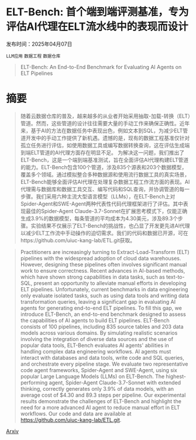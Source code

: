 # ELT-Bench: 首个端到端评测基准，专为评估AI代理在ELT流水线中的表现而设计

发布时间：2025年04月07日

`LLM应用` `数据工程` `数据仓库`

> ELT-Bench: An End-to-End Benchmark for Evaluating AI Agents on ELT Pipelines

# 摘要

> 随着云数据仓库的普及，越来越多的从业者开始采用抽取-加载-转换（ELT）管道。然而，这些管道的设计往往需要大量的手动工作来确保正确性。近年来，基于AI的方法在数据任务中表现出色，例如文本到SQL，为减少ELT管道开发中的手动工作提供了新机遇。遗憾的是，现有的数据工程基准仅针对孤立任务进行评估，如使用数据工具或编写数据转换查询，这在评估生成端到端ELT管道的AI代理方面存在明显不足。
为解决这一问题，我们推出了ELT-Bench，这是一个端到端基准测试，旨在全面评估AI代理构建ELT管道的能力。ELT-Bench包含100个管道，涉及835个源表和203个数据模型，覆盖多个领域。通过模拟整合多种数据源和使用流行数据工具的真实场景，ELT-Bench能够全面评估AI代理在处理复杂数据工程工作流方面的表现。AI代理需与数据库和数据工具交互、编写代码和SQL查询，并协调管道的每一步骤。我们采用六种主流大型语言模型（LLMs），在ELT-Bench上对Spider-Agent和SWE-Agent两种代表性代码代理框架进行了评估。其中表现最佳的Spider-Agent Claude-3.7-Sonnet在扩展思考模式下，仅能正确生成3.9%的数据模型，每条管道的平均成本为4.30美元，涉及89.3个步骤。实验结果不仅展示了ELT-Bench的挑战性，也凸显了开发更先进AI代理以减少ELT工作流中手动操作的迫切需求。我们的代码和数据已开源，可在https://github.com/uiuc-kang-lab/ETL.git获取。

> Practitioners are increasingly turning to Extract-Load-Transform (ELT) pipelines with the widespread adoption of cloud data warehouses. However, designing these pipelines often involves significant manual work to ensure correctness. Recent advances in AI-based methods, which have shown strong capabilities in data tasks, such as text-to-SQL, present an opportunity to alleviate manual efforts in developing ELT pipelines. Unfortunately, current benchmarks in data engineering only evaluate isolated tasks, such as using data tools and writing data transformation queries, leaving a significant gap in evaluating AI agents for generating end-to-end ELT pipelines.
  To fill this gap, we introduce ELT-Bench, an end-to-end benchmark designed to assess the capabilities of AI agents to build ELT pipelines. ELT-Bench consists of 100 pipelines, including 835 source tables and 203 data models across various domains. By simulating realistic scenarios involving the integration of diverse data sources and the use of popular data tools, ELT-Bench evaluates AI agents' abilities in handling complex data engineering workflows. AI agents must interact with databases and data tools, write code and SQL queries, and orchestrate every pipeline stage. We evaluate two representative code agent frameworks, Spider-Agent and SWE-Agent, using six popular Large Language Models (LLMs) on ELT-Bench. The highest-performing agent, Spider-Agent Claude-3.7-Sonnet with extended thinking, correctly generates only 3.9% of data models, with an average cost of $4.30 and 89.3 steps per pipeline. Our experimental results demonstrate the challenges of ELT-Bench and highlight the need for a more advanced AI agent to reduce manual effort in ELT workflows. Our code and data are available at https://github.com/uiuc-kang-lab/ETL.git.

[Arxiv](https://arxiv.org/abs/2504.04808)